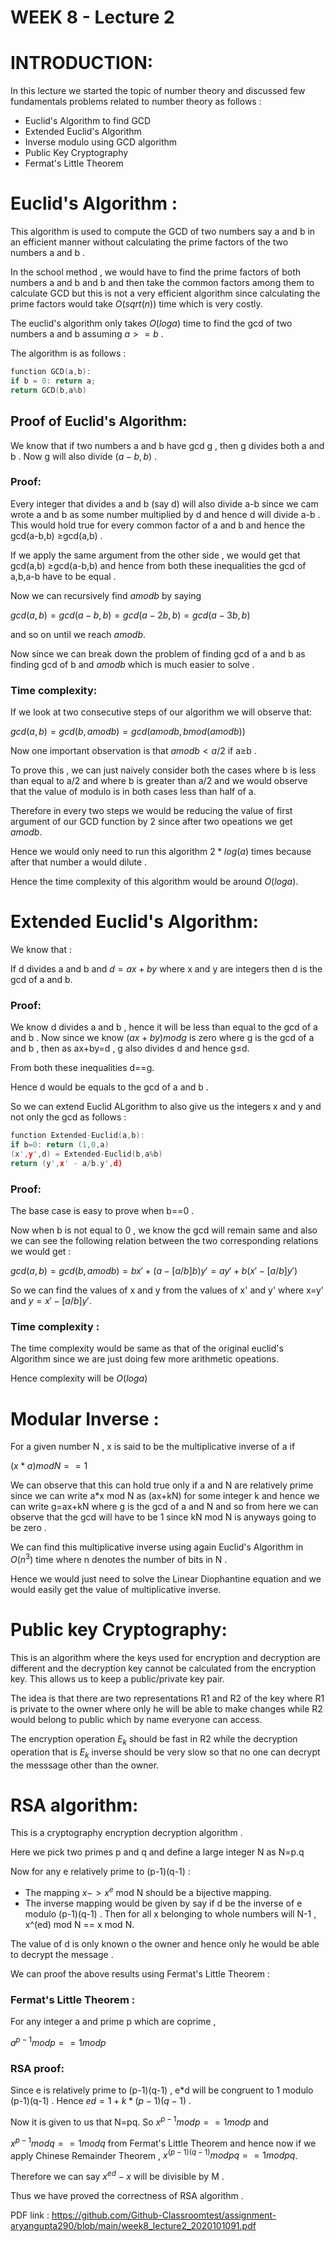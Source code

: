 # WEEK 8 - Lecture 2

# INTRODUCTION:

In this lecture we started the topic of number theory and discussed few fundamentals problems related to number theory as follows :

- Euclid's Algorithm to find GCD
- Extended Euclid's Algorithm
- Inverse modulo using GCD algorithm
- Public Key Cryptography
- Fermat's Little Theorem

# Euclid's Algorithm :

This algorithm is used to compute the GCD of two numbers say a and b in an efficient manner without calculating the prime factors of the two numbers a and b .

In the school method , we would have to find the prime factors of both numbers a and b and b and then take the common factors among them to calculate GCD but this is not a very efficient algorithm since calculating the prime factors would take $O(sqrt(n))$ time which is very costly.

The euclid's algorithm only takes $O(log a)$  time to find the gcd of two numbers a and b assuming $a>=b$ .

The algorithm is as follows :

 

```cpp
function GCD(a,b):
if b = 0: return a;
return GCD(b,a%b)
```

## Proof of Euclid's Algorithm:

We know that if two numbers a and b have gcd g , then g divides both a and b . Now g will also divide $(a-b,b)$ .

### Proof:

 Every integer that divides a and b (say d) will also divide a-b  since we cam wrote a and b as some number multiplied by d and hence d will divide a-b . This would hold true for every common factor of a and b and hence the gcd(a-b,b) ≥gcd(a,b) . 

If we apply the same argument from the other side , we would get that gcd(a,b) ≥gcd(a-b,b) and hence from both these inequalities the gcd of a,b,a-b have to be equal .

 

Now we can recursively find $amodb$ by saying 

$gcd(a,b)=gcd(a-b,b)=gcd(a-2b,b)=gcd(a-3b,b)$

and so on until we reach $amodb$.

Now since we can break down the problem of finding gcd of a and b as finding gcd of b and $amod b$ which is much easier to solve .

### Time complexity:

If we look at two consecutive steps of our algorithm we will observe that:

$gcd(a,b)=gcd(b,amodb)=gcd(amodb,bmod(amodb))$

Now one important observation is that $amodb<a/2$  if a≥b . 

To prove this , we can just naively consider both the cases where b is less than equal to a/2 and where b is greater than a/2  and we would observe that the value of modulo is in both cases less than half of a.

Therefore in every two steps we would be reducing the value of first argument of our GCD function by 2 since after two opeations we get $amodb$.

Hence we would only need to run this algorithm $2*log(a)$ times because after that number a would dilute .

Hence the time complexity of this algorithm would be around $O(loga)$.

# Extended Euclid's Algorithm:

We know that :

If d divides a and b and $d=ax+by$ where x and y are integers then d is the gcd of a and b.

### Proof:

We know d divides a and b , hence it will be less than equal to the gcd of a and b . Now since we know $(ax+by)modg$ is zero where g is the gcd of a and b , then as ax+by=d , g also divides d and hence g≤d.

From both these inequalities d==g.

Hence d would be equals to the gcd of a and b .

So we can extend Euclid ALgorithm to also give  us the integers x and y and not only the gcd as follows :

```cpp
function Extended-Euclid(a,b):
if b=0: return (1,0,a)
(x',y',d) = Extended-Euclid(b,a%b)
return (y',x' - a/b.y',d)
```

### Proof:

The base case is easy to prove when b==0 .

Now when b is not equal to 0 , we know the gcd will remain same and also we can see the following relation between the two corresponding relations we would get :

$gcd(a,b)=gcd(b,amodb)=bx'+(a-[a/b]b)y'=ay'+b(x'-[a/b]y')$

So we can find the values of x and y from the values of x' and y' where x=y' and  $y=x'-[a/b]y'$.

 

### Time complexity :

The time complexity would be same as that of the original euclid's Algorithm since we are just doing few more arithmetic opeations.

Hence complexity will be $O(loga)$

# Modular Inverse :

For a given number N , x is said to be the multiplicative inverse of a if 

$(x*a)modN==1$

We can observe that this can hold true only if a and N are relatively prime since we can write a*x mod N as (ax+kN) for some integer k and hence we can write g=ax+kN where g is the gcd of a and N and so from here we can observe that the gcd will have to be 1 since kN mod N is anyways going to be zero .

We can find this multiplicative inverse using again Euclid's Algorithm in $O(n^3)$ time where n denotes the number of bits in N . 

Hence we would just need to solve the Linear Diophantine equation and we would easily get the value of multiplicative inverse.

# Public key Cryptography:

This is an algorithm where the keys used for encryption and decryption are different and the decryption key cannot be calculated from the encryption key.   This allows us to keep a public/private key pair.

The idea is that there are two representations R1 and R2 of the key where R1 is private to the owner where only he will be able to make changes while R2 would belong to public which by name everyone can access.

The encryption operation $E_k$ should be fast in R2 while the decryption operation that is $E_k$ inverse should be very slow so that no one can decrypt the messsage other than the owner.

# RSA algorithm:

This is a cryptography encryption decryption algorithm .

Here we pick two primes p and q and define a large integer N as N=p.q

Now for any e relatively prime to (p-1)(q-1) : 

- The mapping $x->x^e$ mod N should be a bijective mapping.
- The inverse mapping would be given by say if d be the inverse of e modulo (p-1)(q-1) . Then for all x belonging to whole numbers will N-1 , x^(ed) mod N == x mod N.

The value of d is only known o the owner and hence only he would be able to decrypt the message .

We can proof the  above results using Fermat's Little Theorem :

### Fermat's Little Theorem :

For any integer a and prime p which are coprime , 

$a^{p-1}modp==1modp$

### RSA proof:

 Since e is relatively prime to (p-1)(q-1) , e*d will be congruent to 1 modulo (p-1)(q-1) . Hence $ed=1+k*(p-1)(q-1)$ .

Now it is given to us that N=pq. So $x^{p-1}modp==1modp$ and

$x^{p-1}modq==1modq$ from Fermat's Little Theorem and hence now if we apply Chinese Remainder Theorem , $x^{(p-1)(q-1)}modpq==1modpq$.

Therefore we can say $x^{ed}-x$  will be divisible by M .

Thus we have proved the correctness of RSA algorithm .

PDF link : https://github.com/Github-Classroomtest/assignment-aryangupta290/blob/main/week8_lecture2_2020101091.pdf

